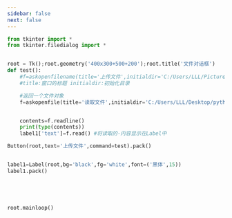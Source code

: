 ```yaml
---
sidebar: false
next: false
---
```

<BlogInfo/>






```python
from tkinter import *
from tkinter.filedialog import *


root = Tk();root.geometry('400x300+500+200');root.title('文件对话框')
def test():
    #f=askopenfilename(title='上传文件',initialdir='C:/Users/LLL/Pictures/霉霉') #返回文件名
    #title:窗口的标题 initialdir:初始化目录

    #返回一个文件对象
    f=askopenfile(title='读取文件',initialdir='C:/Users/LLL/Desktop/python/python基础(演练)/爬虫学习/爬取的数据')


    contents=f.readline()
    print(type(contents))
    label1['text']=f.read() #将读取的·内容显示在Label中

Button(root,text='上传文件',command=test).pack()


label1=Label(root,bg='black',fg='white',font=('黑体',15))
label1.pack()





root.mainloop()
```






<ActionBox />
        
<style>#top-box {margin-top:0.5rem!important;}</style>